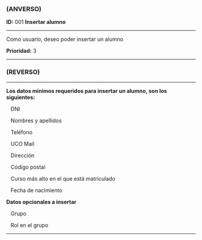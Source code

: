 ### (ANVERSO)

**ID:** 001 **Insertar alumno**

---

Como usuario, deseo poder insertar un alumno

**Prioridad:** 3

---

### (REVERSO)

---

**Los datos mínimos requeridos para insertar un alumno, son los siguientes:**

&nbsp;&nbsp;&nbsp;DNI

&nbsp;&nbsp;&nbsp;Nombres y apellidos

&nbsp;&nbsp;&nbsp;Teléfono

&nbsp;&nbsp;&nbsp;UCO Mail

&nbsp;&nbsp;&nbsp;Dirección

&nbsp;&nbsp;&nbsp;Código postal

&nbsp;&nbsp;&nbsp;Curso más alto en el que está matriculado

&nbsp;&nbsp;&nbsp;Fecha de nacimiento

**Datos opcionales a insertar**

&nbsp;&nbsp;&nbsp;Grupo

&nbsp;&nbsp;&nbsp;Rol en el grupo

---

